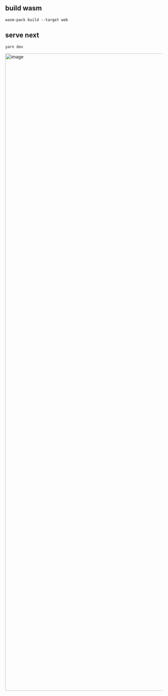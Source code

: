 
## build wasm

```shell
wasm-pack build --target web
```

## serve next

```shell
yarn dev
```

<img width="2032" alt="image" src="https://user-images.githubusercontent.com/29683674/197738005-d06e74e7-3803-48c2-b174-b4038f8e4f54.png">

